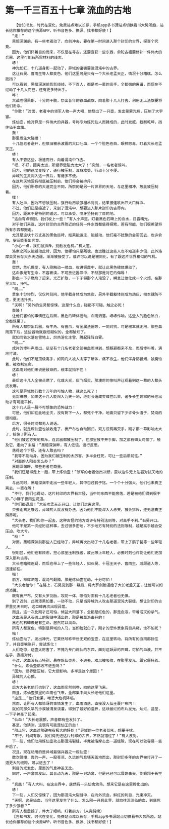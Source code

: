 # 第一千三百五十七章 流血的古地
        【告知书友，时代在变化，免费站点难以长存，手机app多书源站点切换看书大势所趋，站长给你推荐的这个换源APP，听书音色多、换源、找书都好使！】
       “走！”
       黑暗深渊前，有一些老者动了，向前冲去，要在第一时间进入那个封印的古界，探查个究竟。
       因为，他们怀着目的而来，不仅是在寻古，还要查获一些东西，俞陀古祖要修补一件伟大的兵器，这里可能有所需材料的线索。
       哧！
       神光如虹，十几道身影一起动了，异域的诸强要进混沌中的古界。
       这让石昊、曹雨生等人都变色，他们这里可是只有一个大长老孟天正，情况十分糟糕，怎么抵挡？
       可以看到，黑暗深渊前影影绰绰，不下百人，都是老一辈的高手，全都强的离谱，而现在不过动了十几人而已，还有更多待出手。
       哗！
       大战老很果断，十分的干脆，祭出昔年的铁血战旗，向着那十几人打去，利用无上法旗要将他们击杀。
       “你敢！”对面，老者中的领军人物一声大喝，他祭出了一只壶，发出蒙蒙光辉，压制了大宇宙。
       炼仙壶，绝对算是一件伟大的兵器，号称专为炼死仙人而铸成的，此时发威，截断乾坤，挡住仙王血旗。
       轰！
       那里发生大碰撞！
       十几位老者避开，但依旧被余波震的大口吐血，一个个脸色苍白，眼神怨毒，盯着大长老孟天正。
       哧！
       有人不管这些，极速而行，向着混沌中飞去。
       “嗯，不好，距离太远，所受界壁阻力太大了！”突然，一名老者惊叫。
       因为，他的速度变慢了，道行被压制，浑身难受，行动十分不便。
       异域的生灵闯入这一界后，有诸多不便。
       在这片天地没有彻底被压制前，他们将会被排斥。
       因为，他们所修的大道完全不同，所祭的是另一片世界的天地，与这里相冲，故此被压制着。
       噗！
       有人吐血，因为不想被压制，强行动用最强祖术对抗，结果接连咳出四大口鲜血。
       不过，他们还是接近了，来到了混沌中，想要进入那片封印的古界内。
       因为，距离不是特别的遥远，可以承受，咬牙坚持到了目的地。
       “这血有点特别，我们收上一些！”有人小声道，盯着黑色石碑上的血水，目露精光。
       对于他们来说，这片封印的古界附近的任何一件东西都值得探索，若有可能，他们很希望将所有东西都搬走。
       尤其是这块十万丈高的黑色巨碑，如果能运走，能撼动，他们毫不犹豫的会带回去，也许俞陀、安澜能看出究竟。
       “小心一点，我们被排斥，别触发危机。”有人道。
       洛摩之所以能撼动此碑，因为，他哪怕只是残魂，也远胜过这些人也不知道多少倍，此外洛摩英灵长存大赤天边疆，渐渐被接受了。或许可以说是被同化，有了跟这片世界相似的气机。
       轰！
       突然，危机爆发，有人刚触动一缕血，收进铜鼎中，就让此黑色碑体爆动了。
       这血像是有生命，不容亵渎，不可放进器皿中，不然那是对它的侮辱！
       那血一下子燃烧了起来，光芒扩散，一下子将那个人淹没了，瞬息让他化成一个火炬，在那里大叫，挣扎。
       “啊……”
       景象十分惨烈，仅仅片刻间，他半截身体成为焦炭，另外半截躯体则成为劫灰，根本就防不住，更无法扑灭。
       “天啊！”另外的生灵都惊悚，这是什么血，碰都不可碰，触之必死！
       轰隆！
       让他们害怕的事情还在后面，黑色的碑体摇动，血雨洒落，哧哧作响，这些人的脸色煞白，全都惊呆了。
       所有人都祭出兵器，有牛角、有兽爪，有金属法器等，一同对抗，可是根本就无用，那些血雨落下后，这些器物就跟纸糊似的，全都破烂了。
       就如同铁水落在雪地上，炽热溶化冰雪，腾起阵阵白雾。
       “啊……”
       成片的惨叫声发出，足足有十几名老者全部被血雨淋到，想躲避都来不及，而后惨叫着，满地打滚。
       此时，他们不是顶级高手，如同凡人被人击穿了躯体，痛不欲生，他们浑身都冒烟，被腐蚀着，被收割生命。
       这血雨对他们来说是致命的，根本就挡不住！
       哧！
       最后这十几人全被点燃了，化成火光，灰飞烟灭，那凄厉的惨叫声让观看到这一幕的人都头皮发麻。
       这可是异域修行数十万年的可怕人物，就这么死了！
       无需细想，如果这十几人能闯入九天十地，绝对会造成灾难性后果，诸多长生世家的长老出动才有可能平掉。
       这十几人是一股不可想象的恐怖战力！
       可是，他们却在此地全灭，没有剩下一人，都死个干净，地面只留下少许骨头渣子，焚烧的很彻底。
       后方，很长时间都无人说话。
       此时，就是炼仙壶也被收走了，裹尸布也自动回归，双方没有再交手，刚才那一幕影响太大了，镇住了所有人。
       “他们被这方天地排斥，连武器都被压制了，在那里放不开手脚，加之那石碑太可怕了，触及它，走向了末路！”黑暗深渊畔，有人低语，进行反思。
       落得这个下场，还有人敢去吗？
       “我等不能动身，因为我们被压制的太厉害，多半会枉死，可让一些后辈前往。”
       “对面的人阻击怎么办？”
       黑暗深渊畔，那些老者在商量。
       “我们还是得走上一趟，带上炼仙壶！”领军的老者做出决断，要以这件无上法器对抗天地的压制。
       与此同时，黑暗深渊中走出一些年轻人，其中包过鹤子铭，一个个十分强大，他们也未真正离去，一直在等！
       “不行，我们也得动，这片封印的古界有古怪，当中的东西不能旁落，若是被他们得到很不妙。”小胖子曹雨生说道。
       “你们都退后！”大长老孟天正开口，让他们远离这里。
       只要距离足够远，异域的人就没有办法，因为他们不能深入大赤天，被会排斥，还无法真正跨界呢。
       “大长老，我们和你一起去，这种古怪的地方或许有特别法则等，对高手不利。”石昊开口。
       他可不是第一次经历这种事，去过很多密地，不少地方有特别的法则限制，越是高手越会受压迫，吃大亏。
       “咻！”
       对面，黑暗深渊前那些人已经动了，异域再次出动了十几名老者，带上了鹤子铭等一些年轻人。
       很明显，他们也有顾虑，担心那里压制强者，故此带上年轻人，必要时刻也许能让他们更加深入那片古界。
       大长老略微迟疑，而后也带上了一些年轻人，如石昊、十冠王天子、曹雨生、戚顾道人等，迅速前往。
       嗡！
       前方，神辉洒落，混沌气翻腾，那是炼仙壶在动，十分可怕！
       “大长老给你！”在路上，石昊见到那一幕后，将大罗剑胎递给了大长老孟天正，让他可以如虎添翼。
       既有裹尸布，又有大罗剑胎，攻防一体，哪怕对面有十几名老者也无惧。
       到了近前，此碑漆黑如墨，一动不动，只是当异域的人攻击那道混沌大裂缝，想让封印的古界重见天日时，这巨碑再次出现异常。
       而且，这一次比刚才还可怕，倾盆大雨落下，全都是红色的，那是血液，带着滔天的杀气。
       这血液是从石碑上的裂缝中涌出的，那是被莫洛击开的！
       黑色的石碑像是有生命，居然可以淌血。
       所有人都变色，特别是异域的人马，当即脸就白了，刚才的恐怖景象有目共睹，谁不怕死？
       嗡！
       炼仙壶动了，发出神光，它果然号称举世无双的宝壶，在这里转动，将所有的血雨都挡住了，并且壶嘴张开，尝试炼化！
       人们吃惊，这壶太厉害了，不愧为专门炼仙的东西，面对这妖异的石碑，可怕的血液，并不在乎，直接对付。
       不过，这血液有点特别，悬在炼仙壶外，不进去，难以被吸收，在那里发光，跟它僵持着。
       “什么，炼仙壶都收不进去吗？”
       “因为，受界壁压制，它大受影响，多半是这个原因！”
       异域的人心颤。
       哧！
       后方大长老他们也到了，这血雨突然倒卷，向他这里飞来。
       而且，炼仙壶那里的血雨也飞来，全部集中向大长老他们这里。
       “这是……”他们发呆，唯恐大危机降临。
       然而，让所有人都惊讶的事情发生了，血雨洒落，直接没入仙王裹尸布内！
       就如同那久旱的沙漠被清泉浇灌，得到了最好的滋养，这块破烂的布片发光，灿烂，晶莹，一下子神圣了起来。
       “仙血！”大长老震颤，声音都有些发抖了。
       甚至，他猜测，这很有可能是仙王的血！
       “阻止它，这血对那破布有极大的好处！”异域的一位老者低吼，想要干扰。
       “不行，时间有限，我们得先进这片封印的古界，不然就错过了！”有人反对。
       下一刻，他们动用炼仙壶攻击那混沌裂缝，毕竟被洛摩击出一道缝隙，现在可以较容易一些开启了。
       况且，现在动用的是异域最强兵器之一炼仙壶！
       数次碰撞，轰的一声，一股苍凉、久远的气息铺天盖地而出，那封印多年的古界被打开了一道更大的缝隙，可以进去了！
       刺目的光发出，里面的气息神圣无比。
       同时，一声禽鸣发出，其音动九天，那是一只幼禽，但是已经可以展翅击天，能翱翔于长空上。
       “真凰！”有人大叫，在这古界中，居然有一头仙禽幼鸟，想来它是在这里孵化出的。
       哧！
       下一刻，人们又惊悚了，因为那混沌大裂缝中，在向外流血，鲜红的刺目，光束冲天。
       “天啊，这是仙血，当年这里发生了什么，怎么刚一开启此界，就向往流淌仙的血，到底死了多少强者？”
       所有人都震撼了，睁大了眼睛，盯着前方。（未完待续）
       【告知书友，时代在变化，免费站点难以长存，手机app多书源站点切换看书大势所趋，站长给你推荐的这个换源APP，听书音色多、换源、找书都好使！】